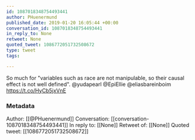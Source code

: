 ```yaml
---
id: 1087018348754493441
author: PHuenermund
published_date: 2019-01-20 16:05:44 +00:00
conversation_id: 1087018348754493441
in_reply_to: None
retweet: None
quoted_tweet: 1086772051732508672
type: tweet
tags:

---
```


So much for "variables such as race are not manipulable, so their causal effect is not well defined". @yudapearl @EpiEllie @eliasbareinboim https://t.co/HyCb5jxVnE

### Metadata

Author: [[@PHuenermund]]
Conversation: [[conversation-1087018348754493441]]
In reply to: [[None]]
Retweet of: [[None]]
Quoted tweet: [[1086772051732508672]]
